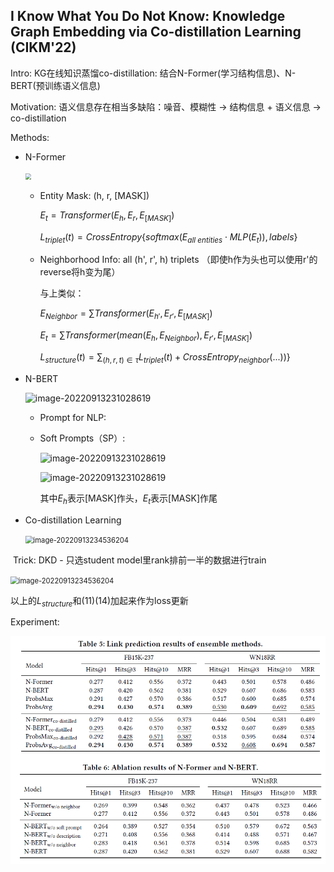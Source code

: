 ## I Know What You Do Not Know: Knowledge Graph Embedding via Co-distillation Learning  (CIKM'22)

Intro: KG在线知识蒸馏co-distillation: 结合N-Former(学习结构信息)、N-BERT(预训练语义信息)

Motivation: 语义信息存在相当多缺陷：噪音、模糊性 $\rightarrow$ 结构信息 + 语义信息 $\rightarrow$ co-distillation

Methods: 

* N-Former

  <img src="C:\Users\Xsu1023\Desktop\Paper-Reading\2022.09\pic\CoLE1.PNG" style="zoom:60%;" />

  * Entity Mask:  (h, r, [MASK])

    $E_t=Transformer(E_h,E_r,E_{[MASK]})$

    $L_{triplet}(t)=CrossEntropy\{softmax(E_{all\ entities}\cdot MLP(E_t)),labels\}$

  * Neighborhood Info: all (h', r', h) triplets    （即使h作为头也可以使用r'的reverse将h变为尾）

    与上类似： 

    $E_{Neighbor}=\sum Transformer(E_{h'},E_{r'},E_{[MASK]})$

    $E_{t}=\sum Transformer(mean(E_{h},E_{Neighbor}),E_{r'},E_{[MASK]})$

    $L_{structure}(t)=\sum_{(h,r,t)\in\tau}L_{triplet}(t)+CrossEntropy_{neighbor}(...))\}$

* N-BERT

  ![image-20220913231028619](C:\Users\Xsu1023\Desktop\Paper-Reading\2022.09\pic\CoLE3.png)

  * Prompt for NLP:

  * Soft Prompts（SP）: 

    ![image-20220913231028619](C:\Users\Xsu1023\Desktop\Paper-Reading\2022.09\pic\CoLE2.png)

    ![image-20220913231028619](C:\Users\Xsu1023\Desktop\Paper-Reading\2022.09\pic\CoLE4.png)

    其中$E_h$表示[MASK]作头，$E_t$表示[MASK]作尾

* Co-distillation Learning

  <img src="C:\Users\Xsu1023\Desktop\Paper-Reading\2022.09\pic\CoLE5.png" alt="image-20220913234536204" style="zoom:80%;" />

​	Trick: DKD - 只选student model里rank排前一半的数据进行train

​	<img src="C:\Users\Xsu1023\Desktop\Paper-Reading\2022.09\pic\CoLE6.png" alt="image-20220913234536204" style="zoom:80%;" />

以上的$L_{structure}$和(11)(14)加起来作为loss更新

Experiment:

<img src="pic/CoLE7.png" alt="image-20220914004159562" style="zoom:80%;" />